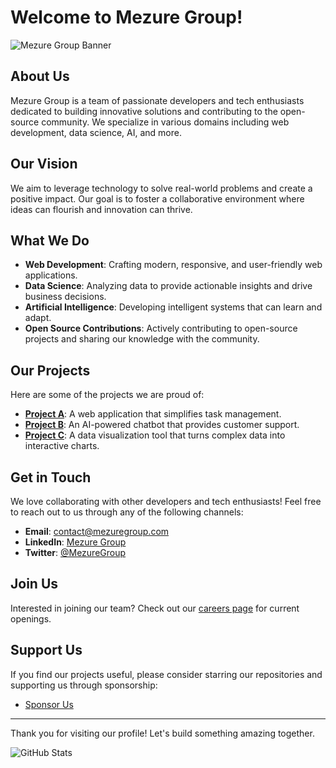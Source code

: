 # Welcome to Mezure Group!

![Mezure Group Banner](https://mezure.ir/wp-content/uploads/2024/11/Logo200.png#274)

## About Us

Mezure Group is a team of passionate developers and tech enthusiasts dedicated to building innovative solutions and contributing to the open-source community. We specialize in various domains including web development, data science, AI, and more.

## Our Vision

We aim to leverage technology to solve real-world problems and create a positive impact. Our goal is to foster a collaborative environment where ideas can flourish and innovation can thrive.

## What We Do

- **Web Development**: Crafting modern, responsive, and user-friendly web applications.
- **Data Science**: Analyzing data to provide actionable insights and drive business decisions.
- **Artificial Intelligence**: Developing intelligent systems that can learn and adapt.
- **Open Source Contributions**: Actively contributing to open-source projects and sharing our knowledge with the community.

## Our Projects

Here are some of the projects we are proud of:

- [**Project A**](https://github.com/mezuregroup/project-a): A web application that simplifies task management.
- [**Project B**](https://github.com/mezuregroup/project-b): An AI-powered chatbot that provides customer support.
- [**Project C**](https://github.com/mezuregroup/project-c): A data visualization tool that turns complex data into interactive charts.

## Get in Touch

We love collaborating with other developers and tech enthusiasts! Feel free to reach out to us through any of the following channels:

- **Email**: contact@mezuregroup.com
- **LinkedIn**: [Mezure Group](https://linkedin.com/company/mezuregroup)
- **Twitter**: [@MezureGroup](https://twitter.com/mezuregroup)

## Join Us

Interested in joining our team? Check out our [careers page](https://mezuregroup.com/careers) for current openings.

## Support Us

If you find our projects useful, please consider starring our repositories and supporting us through sponsorship:

- [Sponsor Us](https://github.com/sponsors/mezuregroup)

---

Thank you for visiting our profile! Let's build something amazing together.

![GitHub Stats](https://github-readme-stats.vercel.app/api?username=mezuregroup&show_icons=true&theme=radical)